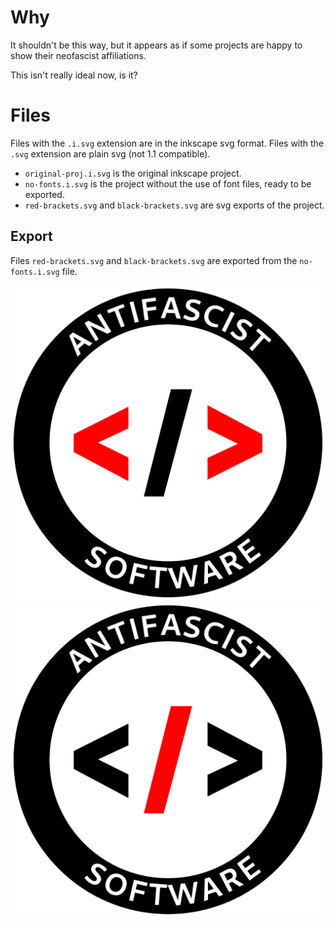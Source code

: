 # Why

It shouldn't be this way, but it appears as if some projects are happy to show their neofascist affiliations.

This isn't really ideal now, is it?

# Files

Files with the `.i.svg` extension are in the inkscape svg format.
Files with the `.svg` extension are plain svg (not 1.1 compatible).

- `original-proj.i.svg` is the original inkscape project.
- `no-fonts.i.svg` is the project without the use of font files, ready to be exported.
- `red-brackets.svg` and `black-brackets.svg` are svg exports of the project.

## Export

Files `red-brackets.svg` and `black-brackets.svg` are exported from the `no-fonts.i.svg` file.

![Red Brackets Logo](./red-brackets.svg)
![Red Brackets Logo](./black-brackets.svg)
